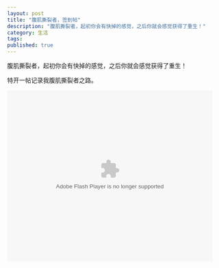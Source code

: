 ```yaml
---
layout: post
title: "腹肌撕裂者，签到帖"
description: "腹肌撕裂者，起初你会有快掉的感觉，之后你就会感觉获得了重生！"
category: 生活
tags: 
published: true
---
```


腹肌撕裂者，起初你会有快掉的感觉，之后你就会感觉获得了重生！

特开一帖记录我腹肌撕裂者之路。

<embed src="http://player.youku.com/player.php/sid/XMzg4ODIyMDEy/v.swf" allowFullScreen="true" quality="high" width="480" height="400" align="middle" allowScriptAccess="always" type="application/x-shockwave-flash"></embed>